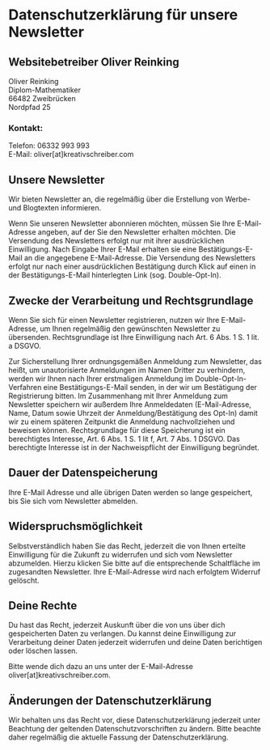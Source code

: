 # Datenschutzerklärung für unsere Newsletter

## Websitebetreiber Oliver Reinking
Oliver Reinking  
Diplom-Mathematiker  
66482 Zweibrücken  
Nordpfad 25

### Kontakt:
Telefon: 06332 993 993  
E-Mail: oliver[at]kreativschreiber.com

## Unsere Newsletter
Wir bieten Newsletter an, die regelmäßig über die Erstellung von Werbe- und Blogtexten informieren.

Wenn Sie unseren Newsletter abonnieren möchten, müssen Sie Ihre E-Mail-Adresse angeben, auf der Sie den Newsletter erhalten möchten. Die Versendung des Newsletters erfolgt nur mit ihrer ausdrücklichen Einwilligung. Nach Eingabe Ihrer E-Mail erhalten sie eine Bestätigungs-E-Mail an die angegebene E-Mail-Adresse. Die Versendung des Newsletters erfolgt nur nach einer ausdrücklichen Bestätigung durch Klick auf einen in der Bestätigungs-E-Mail hinterlegten Link (sog. Double-Opt-In).

## Zwecke der Verarbeitung und Rechtsgrundlage
Wenn Sie sich für einen Newsletter registrieren, nutzen wir Ihre E-Mail-Adresse, um Ihnen regelmäßig den gewünschten Newsletter zu übersenden. Rechtsgrundlage ist Ihre Einwilligung nach Art. 6 Abs. 1 S. 1 lit. a DSGVO. 

Zur Sicherstellung Ihrer ordnungsgemäßen Anmeldung zum Newsletter, das heißt, um unautorisierte Anmeldungen
im Namen Dritter zu verhindern, werden wir Ihnen nach Ihrer erstmaligen Anmeldung im Double-Opt-In-Verfahren eine Bestätigungs-E-Mail senden, in der wir um
Bestätigung der Registrierung bitten. Im Zusammenhang mit Ihrer Anmeldung zum Newsletter speichern wir außerdem Ihre Anmeldedaten (E-Mail-Adresse, Name, Datum sowie Uhrzeit der Anmeldung/Bestätigung des Opt-In) damit wir zu einem späteren Zeitpunkt die Anmeldung nachvollziehen und beweisen
können. Rechtsgrundlage für diese Speicherung ist ein berechtigtes Interesse, Art. 6 Abs. 1 S. 1 lit f, Art. 7 Abs. 1 DSGVO. Das berechtigte Interesse ist in der Nachweispflicht der Einwilligung begründet.

## Dauer der Datenspeicherung
Ihre E-Mail Adresse und alle übrigen Daten werden so lange gespeichert, bis Sie sich vom Newsletter abmelden.

## Widerspruchsmöglichkeit
Selbstverständlich haben Sie das Recht, jederzeit die von Ihnen erteilte Einwilligung für die Zukunft zu widerrufen und sich vom Newsletter abzumelden. Hierzu klicken Sie bitte auf die entsprechende Schaltfläche im zugesandten Newsletter. Ihre E-Mail-Adresse wird nach erfolgtem Widerruf gelöscht.

## Deine Rechte
Du hast das Recht, jederzeit Auskunft über die von uns über dich gespeicherten Daten zu verlangen. Du kannst deine Einwilligung zur Verarbeitung deiner Daten jederzeit widerrufen und deine Daten berichtigen oder löschen lassen.

Bitte wende dich dazu an uns unter der E-Mail-Adresse oliver[at]kreativschreiber.com.

## Änderungen der Datenschutzerklärung
Wir behalten uns das Recht vor, diese Datenschutzerklärung jederzeit unter Beachtung der geltenden Datenschutzvorschriften zu ändern. Bitte beachte daher regelmäßig die aktuelle Fassung der Datenschutzerklärung.
